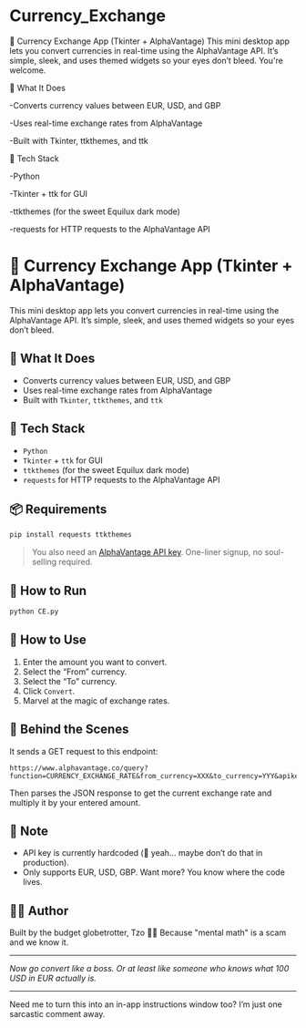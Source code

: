 # Currency_Exchange
💱 Currency Exchange App (Tkinter + AlphaVantage)
This mini desktop app lets you convert currencies in real-time using the AlphaVantage API. It’s simple, sleek, and uses themed widgets so your eyes don’t bleed. You're welcome.

🧾 What It Does

-Converts currency values between EUR, USD, and GBP

-Uses real-time exchange rates from AlphaVantage

-Built with Tkinter, ttkthemes, and ttk 

🧪 Tech Stack

-Python

-Tkinter + ttk for GUI

-ttkthemes (for the sweet Equilux dark mode)

-requests for HTTP requests to the AlphaVantage API

# 💱 Currency Exchange App (Tkinter + AlphaVantage)

This mini desktop app lets you convert currencies in real-time using the AlphaVantage API. It’s simple, sleek, and uses themed widgets so your eyes don’t bleed. 

## 🧾 What It Does

* Converts currency values between EUR, USD, and GBP
* Uses real-time exchange rates from AlphaVantage
* Built with `Tkinter`, `ttkthemes`, and `ttk` 

## 🧪 Tech Stack

* `Python`
* `Tkinter` + `ttk` for GUI
* `ttkthemes` (for the sweet Equilux dark mode)
* `requests` for HTTP requests to the AlphaVantage API

## 📦 Requirements

```bash
pip install requests ttkthemes
```

> You also need an [AlphaVantage API key](https://www.alphavantage.co/support/#api-key). One-liner signup, no soul-selling required.

## 🚀 How to Run

```bash
python CE.py
```

## 🎯 How to Use

1. Enter the amount you want to convert.
2. Select the “From” currency.
3. Select the “To” currency.
4. Click `Convert`.
5. Marvel at the magic of exchange rates.

## 🧠 Behind the Scenes

It sends a GET request to this endpoint:

```
https://www.alphavantage.co/query?function=CURRENCY_EXCHANGE_RATE&from_currency=XXX&to_currency=YYY&apikey=YOUR_KEY
```

Then parses the JSON response to get the current exchange rate and multiply it by your entered amount.

## 🛑 Note

* API key is currently hardcoded (👀 yeah... maybe don’t do that in production).
* Only supports EUR, USD, GBP. Want more? You know where the code lives.

## 👩‍💻 Author

Built by the budget globetrotter, Tzo 🧳💸
Because "mental math" is a scam and we know it.

---

*Now go convert like a boss. Or at least like someone who knows what 100 USD in EUR actually is.*

---

Need me to turn this into an in-app instructions window too? I’m just one sarcastic comment away.

